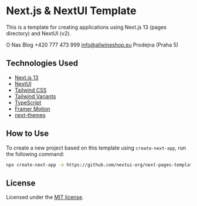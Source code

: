 # Next.js & NextUI Template

This is a template for creating applications using Next.js 13 (pages directory) and NextUI (v2).

O Nas
Blog
+420 777 473 999
info@allwineshop.eu
Prodejna (Praha 5)

## Technologies Used

- [Next.js 13](https://nextjs.org/docs/getting-started)
- [NextUI](https://nextui.org)
- [Tailwind CSS](https://tailwindcss.com)
- [Tailwind Variants](https://tailwind-variants.org)
- [TypeScript](https://www.typescriptlang.org)
- [Framer Motion](https://www.framer.com/motion)
- [next-themes](https://github.com/pacocoursey/next-themes)

## How to Use

To create a new project based on this template using `create-next-app`, run the following command:

```bash
npx create-next-app -e https://github.com/nextui-org/next-pages-template
```

## License

Licensed under the [MIT license](https://github.com/nextui-org/next-pages-template/blob/main/LICENSE).
